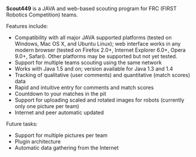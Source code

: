**Scout449** is a JAVA and web-based scouting program for FRC (FIRST Robotics Competition) teams.

Features include:
  * Compatibility with all major JAVA supported platforms (tested on Windows, Mac OS X, and Ubuntu Linux); web interface works in any modern browser (tested on Firefox 2.0+, Internet Explorer 6.0+, Opera 9.0+, Safari). Other platforms may be supported but not yet tested.
  * Support for multiple teams scouting using the same network
  * Works with Java 1.5 and on; version available for Java 1.3 and 1.4
  * Tracking of qualitative (user comments) and quantitative (match scores) data
  * Rapid and intuitive entry for comments and match scores
  * Countdown to your matches in the pit
  * Support for uploading scaled and rotated images for robots (currently only one picture per team)
  * Internet and peer automatic updated

Future tasks:
  * Support for multiple pictures per team
  * Plugin architecture
  * Automatic data gathering from the Internet